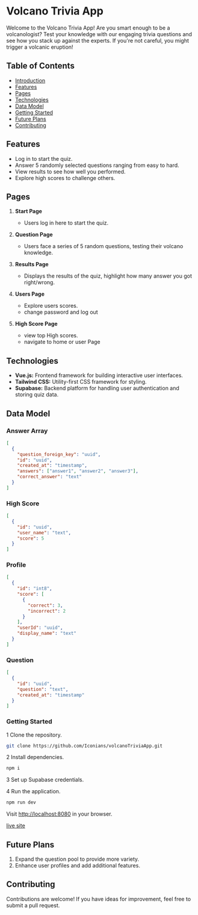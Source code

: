 # Volcano Trivia App

Welcome to the Volcano Trivia App! Are you smart enough to be a volcanologist? Test your knowledge with our engaging trivia questions and see how you stack up against the experts. If you're not careful, you might trigger a volcanic eruption!

## Table of Contents

- [Introduction](#volcano-trivia-app)
- [Features](#features)
- [Pages](#pages)
- [Technologies](#technologies)
- [Data Model](#data-model)
- [Getting Started](#getting-started)
- [Future Plans](#future-plans)
- [Contributing](#contributing)

## Features

- Log in to start the quiz.
- Answer 5 randomly selected questions ranging from easy to hard.
- View results to see how well you performed.
- Explore high scores to challenge others.

## Pages

1. **Start Page**
    - Users log in here to start the quiz.

2. **Question Page**
    - Users face a series of 5 random questions, testing their volcano knowledge.

3. **Results Page**
    - Displays the results of the quiz, highlight how many answer you got right/wrong.

4. **Users Page**
    - Explore users scores.
    - change password and log out

5. **High Score Page**
    - view top High scores.
    - navigate to home or user Page

## Technologies

- **Vue.js:** Frontend framework for building interactive user interfaces.
- **Tailwind CSS:** Utility-first CSS framework for styling.
- **Supabase:** Backend platform for handling user authentication and storing quiz data.

## Data Model

### Answer Array

```json
[
  {
    "question_foreign_key": "uuid",
    "id": "uuid",
    "created_at": "timestamp",
    "answers": ["answer1", "answer2", "answer3"],
    "correct_answer": "text"
  }
]
```

### High Score

```json
[
  {
    "id": "uuid",
    "user_name": "text",
    "score": 5
  }
]
```

### Profile

```json
[
  {
    "id": "int8",
    "score": [
      {
        "correct": 3,
        "incorrect": 2
      }
    ],
    "userId": "uuid",
    "display_name": "text"
  }
]
```

### Question

```json
[
  {
    "id": "uuid",
    "question": "text",
    "created_at": "timestamp"
  }
]
```

### Getting Started

1 Clone the repository.

```bash
git clone https://github.com/Iconians/volcanoTriviaApp.git
```

2 Install dependencies.

```bash
npm i
```

3 Set up Supabase credentials.

4 Run the application.

```bash
npm run dev
```

Visit [http://localhost:8080](http://localhost:8080) in your browser.

[live site](https://volcano-trivia-app.vercel.app/)

## Future Plans

1. Expand the question pool to provide more variety.
2. Enhance user profiles and add additional features.

## Contributing

Contributions are welcome! If you have ideas for improvement, feel free to submit a pull request.
